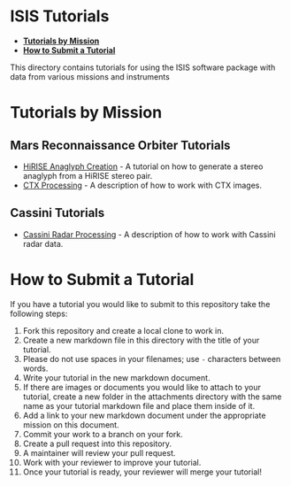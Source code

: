 # ISIS Tutorials

* **[Tutorials by Mission](#tutorials-by-mission)**
* **[How to Submit a Tutorial](#how-to-submit-a-tutorial)**

This directory contains tutorials for using the ISIS software package with
data from various missions and instruments


# Tutorials by Mission

## Mars Reconnaissance Orbiter Tutorials

* [HiRISE Anaglyph Creation](HiRISE_Anaglyphs.md) - A tutorial on how to generate a stereo anaglyph from a HiRISE stereo pair.
* [CTX Processing](CTX.md) - A description of how to work with CTX images.

## Cassini Tutorials

* [Cassini Radar Processing](Working_with_Cassini_RADAR) - A description of how to work with Cassini radar data.


# How to Submit a Tutorial

If you have a tutorial you would like to submit to this repository take the
following steps:

1. Fork this repository and create a local clone to work in.
1. Create a new markdown file in this directory with the title of your tutorial.
  1. Please do not use spaces in your filenames; use `-` characters between words.
1. Write your tutorial in the new markdown document.
1. If there are images or documents you would like to attach to your tutorial, create
   a new folder in the attachments directory with the same name as your tutorial
   markdown file and place them inside of it.
1. Add a link to your new markdown document under the appropriate mission on
   this document.
1. Commit your work to a branch on your fork.
1. Create a pull request into this repository.
1. A maintainer will review your pull request.
1. Work with your reviewer to improve your tutorial.
1. Once your tutorial is ready, your reviewer will merge your tutorial!
